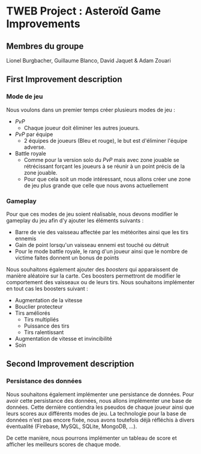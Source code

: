 # TWEB Project : Asteroïd Game Improvements


## Membres du groupe

Lionel Burgbacher, Guillaume Blanco, David Jaquet & Adam Zouari

## First Improvement description 


### Mode de jeu

Nous voulons dans un premier temps créer plusieurs modes de jeu :

- _PvP_
  - Chaque joueur doit éliminer les autres joueurs.
- _PvP_ par équipe
  - 2 équipes de joueurs (Bleu et rouge), le but est d'éliminer l'équipe adverse.
- Battle royale
  - Comme pour la version solo du _PvP_ mais avec zone jouable se rétrécissant forçant les joueurs à se réunir à un point précis de la zone jouable.
  - Pour que cela soit un mode intéressant, nous allons créer une zone de jeu plus grande que celle que nous avons actuellement

### Gameplay

Pour que ces modes de jeu soient réalisable, nous devons modifier le gameplay du jeu afin d'y ajouter les éléments suivants :

- Barre de vie des vaisseau affectée par les météorites ainsi que les tirs ennemis
- Gain de point lorsqu'un vaisseau ennemi est touché ou détruit
- Pour le mode battle royale, le rang d'un joueur ainsi que le nombre de victime faites donnent un bonus de points

Nous souhaitons également ajouter des _boosters_ qui apparaissent de manière aléatoire sur la carte. Ces boosters permettront de modifier le comportement des vaisseaux ou de leurs tirs. Nous souhaitons implémenter en tout cas les boosters suivant :

- Augmentation de la vitesse
- Bouclier protecteur
- Tirs améliorés
  - Tirs multipliés
  - Puissance des tirs
  - Tirs ralentissant
- Augmentation de vitesse et invincibilité
- Soin

## Second Improvement description

### Persistance des données

Nous souhaitons également implémenter une persistance de données. Pour avoir cette persistance des données, nous allons implémenter une base de données. Cette dernière contiendra les pseudos de chaque joueur ainsi que leurs scores aux différents modes de jeu. La technologie pour la base de données n'est pas encore fixée, nous avons toutefois déjà réfléchis à divers éventualité (Firebase, MySQL, SQLite, MongoDB, ...).

De cette manière, nous pourrons implémenter un tableau de score et afficher les meilleurs scores de chaque mode.
